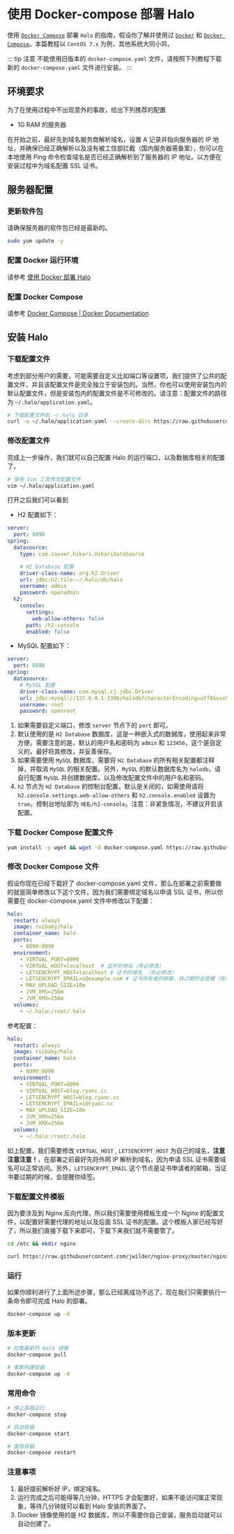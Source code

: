 # 使用 Docker-compose 部署 Halo

使用 [`Docker Compose`](https://docs.docker.com/compose/) 部署 `Halo` 的指南，假设你了解并使用过 [`Docker`](https://docs.docker.com/) 和 [`Docker Compose`](https://docs.docker.com/compose/)。本篇教程以 `CentOS 7.x` 为例，其他系统大同小异。

::: tip 注意
不能使用旧版本的 `docker-compose.yaml` 文件，请按照下列教程下载新的 `docker-compose.yaml` 文件进行安装。
:::

## 环境要求

为了在使用过程中不出现意外的事故，给出下列推荐的配置

- 1G RAM 的服务器

在开始之前，最好先到域名服务商解析域名，设置 A 记录并指向服务器的 IP 地址，并确保已经正确解析以及没有被工信部拦截（国内服务器需备案），你可以在本地使用 Ping 命令检查域名是否已经正确解析到了服务器的 IP 地址。以方便在安装过程中为域名配置 SSL 证书。

## 服务器配置

### 更新软件包

请确保服务器的软件包已经是最新的。

```bash
sudo yum update -y
```

### 配置 Docker 运行环境

请参考 [使用 Docker 部署 Halo](install-with-docker.md#服务器配置)

### 配置 Docker Compose

请参考 [Docker Compose | Docker Documentation](http://docs.docker.com/compose/)

<div>
  <AdSense-Doc
  ad-client="ca-pub-5271828906478846"
  ad-slot="2656935500"
  ad-style="display:block; text-align:center;"
  ad-format="fluid"
  ></AdSense-Doc>
</div>

## 安装 Halo

### 下载配置文件

考虑到部分用户的需要，可能需要自定义比如端口等设置项，我们提供了公共的配置文件，并且该配置文件是完全独立于安装包的。当然，你也可以使用安装包内的默认配置文件，但是安装包内的配置文件是不可修改的。请注意：配置文件的路径为 `~/.halo/application.yaml`。

```bash
# 下载配置文件到 ~/.halo 目录
curl -o ~/.halo/application.yaml --create-dirs https://raw.githubusercontent.com/halo-dev/halo-common/master/application-template.yaml
```

### 修改配置文件

完成上一步操作，我们就可以自己配置 Halo 的运行端口，以及数据库相关的配置了。

```bash
# 使用 Vim 工具修改配置文件
vim ~/.halo/application.yaml
```

打开之后我们可以看到

- H2 配置如下：

```yml
server:
  port: 8090
spring:
  datasource:
    type: com.zaxxer.hikari.HikariDataSource

    # H2 Database 配置
    driver-class-name: org.h2.Driver
    url: jdbc:h2:file:~/.halo/db/halo
    username: admin
    password: openadmin
  h2:
    console:
      settings:
        web-allow-others: false
      path: /h2-console
      enabled: false
```

- MySQL 配置如下：

```yml
server:
  port: 8090
spring:
  datasource:
    # MySQL 配置
    driver-class-name: com.mysql.cj.jdbc.Driver
    url: jdbc:mysql://127.0.0.1:3306/halodb?characterEncoding=utf8&useSSL=false&serverTimezone=Asia/Shanghai
    username: root
    password: openroot
```

1. 如果需要自定义端口，修改 `server` 节点下的 `port` 即可。
2. 默认使用的是 `H2 Database` 数据库，这是一种嵌入式的数据库，使用起来非常方便。需要注意的是，默认的用户名和密码为 `admin` 和 `123456`，这个是自定义的，最好将其修改，并妥善保存。
3. 如果需要使用 `MySQL` 数据库，需要将 `H2 Database` 的所有相关配置都注释掉，并取消 `MySQL` 的相关配置。另外，`MySQL` 的默认数据库名为 `halodb`，请自行配置 `MySQL` 并创建数据库，以及修改配置文件中的用户名和密码。
4. `h2` 节点为 `H2 Database` 的控制台配置，默认是关闭的，如需使用请将 `h2.console.settings.web-allow-others` 和 `h2.console.enabled` 设置为 `true`。控制台地址即为 `域名/h2-console`。注意：非紧急情况，不建议开启该配置。

### 下载 Docker Compose 配置文件

```bash
yum install -y wget && wget -O docker-compose.yaml https://raw.githubusercontent.com/halo-dev/halo-common/master/docker-compose.yaml
```

### 修改 Docker Compose 文件

假设你现在已经下载好了 docker-compose.yaml 文件，那么在部署之前需要做的就是简单修改以下这个文件。因为我们需要绑定域名以申请 SSL 证书，所以你需要在 docker-compose.yaml 文件中修改以下配置：

```yml
halo:
  restart: always
  image: ruibaby/halo
  container_name: halo
  ports:
    - 8090:8090
  environment:
    - VIRTUAL_PORT=8090
    - VIRTUAL_HOST=localhost  # 监听的地址（务必修改）
    - LETSENCRYPT_HOST=localhost # 证书的域名 （务必修改）
    - LETSENCRYPT_EMAIL=i@example.com # 证书所有者的邮箱，快过期时会提醒（务必修改）
    - MAX_UPLOAD_SIZE=10m
    - JVM_XMS=256m
    - JVM_XMX=256m
  volumes:
    - ~/.halo:/root/.halo
```

参考配置：

```yml
halo:
  restart: always
  image: ruibaby/halo
  container_name: halo
  ports:
    - 8090:8090
  environment:
    - VIRTUAL_PORT=8090
    - VIRTUAL_HOST=blog.ryanc.cc
    - LETSENCRYPT_HOST=blog.ryanc.cc
    - LETSENCRYPT_EMAIL=i@ryanc.cc
    - MAX_UPLOAD_SIZE=10m
    - JVM_XMS=256m
    - JVM_XMX=256m
  volumes:
    - ~/.halo:/root/.halo
```

如上配置，我们需要修改 `VIRTUAL_HOST` , `LETSENCRYPT_HOST` 为自己的域名，**注意注意注意！**，在部署之前最好先将外网 IP 解析到域名，因为申请 SSL 证书需要域名可以正常访问。另外，`LETSENCRYPT_EMAIL` 这个节点是证书申请者的邮箱，当证书要过期的时候，会提醒你续签。

### 下载配置文件模板

因为要涉及到 Nginx 反向代理，所以我们需要使用模板生成一个 Nginx 的配置文件，以配置好需要代理的地址以及后面 SSL 证书的配置。这个模板人家已经写好了，所以我们直接下载下来即可，下载下来我们就不需要管了。

```bash
cd /etc && mkdir nginx

curl https://raw.githubusercontent.com/jwilder/nginx-proxy/master/nginx.tmpl > /etc/nginx/nginx.tmpl
```

### 运行

如果你顺利进行了上面所述步骤，那么已经离成功不远了，现在我们只需要执行一条命令即可完成 Halo 的部署。

```bash
docker-compose up -d
```

### 版本更新

```bash
# 拉取最新的 Halo 镜像
docker-compose pull

# 重新构建容器
docker-compose up -d
```

### 常用命令

```bash
# 停止容器运行
docker-compose stop

# 启动容器
docker-compose start

# 重启容器
docker-compose restart
```

### 注意事项

1. 最好提前解析好 IP，绑定域名。
2. 运行完成之后可能得等几分钟，HTTPS 才会配置好，如果不能访问属正常现象，等待几分钟就可以看到 Halo 安装的界面了。
3. Docker 镜像使用的是 H2 数据库，所以不需要你自己安装，服务启动就可以自动创建了。

<div>
  <AdSense-Doc
  ad-client="ca-pub-5271828906478846"
  ad-slot="2656935500"
  ad-style="display:block; text-align:center;"
  ad-format="fluid"
  ></AdSense-Doc>
</div>